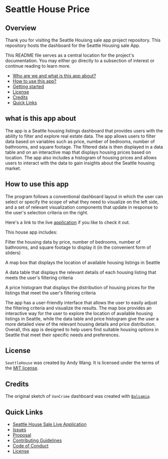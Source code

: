 # Seattle House Price

## Overview

Thank you for visiting the Seattle Houisng sale app project repository. This repository hosts the dashboard for the Seattle Housing sale App.

This README file serves as a central location for the project's documentation. You may either go directly to a subsection of interest or continue reading to learn more.

* [Who are we and what is this app about?](#what-is-this-app-about)
* [How to use this app?](#how-to-use-this-app)
* [Getting started](#getting-started)
* [License](#license)
* [Credits](#credits)
* [Quick Links](#quick-links)

## what is this app about

The app is a Seattle housing listings dashboard that provides users with the ability to filter and explore real estate data. The app allows users to filter data based on variables such as price, number of bedrooms, number of bathrooms, and square footage. The filtered data is then displayed in a data table and on an interactive map that displays housing prices based on location. The app also includes a histogram of housing prices and allows users to interact with the data to gain insights about the Seattle housing market.

## How to use this app

The program follows a conventional dashboard layout in which the user can select or specify the scope of what they need to visualize on the left side, and a set of relevant visualization components that update in response to the user's selection criteria on the right.

Here's a link to the live [application](https://t8te7y-yuxiang-wang.shinyapps.io/SeattleHousing/) if you like to check it out.


This house app includes:

Filter the housing data by price, number of bedrooms, number of bathrooms, and square footage to display it (in the convenient form of sliders)

A map box that displays the location of available housing listings in Seattle

A data table that displays the relevant details of each housing listing that meets the user's filtering criteria

A price histogram that displays the distribution of housing prices for the listings that meet the user's filtering criteria

The app has a user-friendly interface that allows the user to easily adjust the filtering criteria and visualize the results. The map box provides an interactive way for the user to explore the location of available housing listings in Seattle, while the data table and price histogram give the user a more detailed view of the relevant housing details and price distribution. Overall, this app is designed to help users find suitable housing options in Seattle that meet their specific needs and preferences.

## License

`SeattleHouse` was created by Andy Wang. It is licensed under the terms of the [MIT license](LICENSE).

## Credits

The original sketch of `VanCrime` dashboard was created with [`Balsamiq`](https://www.kaggle.com/datasets/harlfoxem/housesalesprediction).

## Quick Links

-   [Seattle House Sale Live Application](https://t8te7y-yuxiang-wang.shinyapps.io/SeattleHousing/)
-   [Issues](https://github.com/tiger12055/532_individual_assignment/issues)
-   [Proposal](reports/proposal.md)
-   [Contributing Guidelines](CONTRIBUTING.md)
-   [Code of Conduct](CODE_OF_CONDUCT.md)
-   [License](LICENSE)
